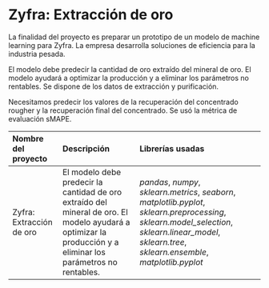 # Zyfra: Extracción de oro


La finalidad del proyecto es preparar un prototipo de un modelo de machine learning para Zyfra. La empresa desarrolla soluciones de eficiencia para la industria pesada.

El modelo debe predecir la cantidad de oro extraído del mineral de oro. El modelo ayudará a optimizar la producción y a eliminar los parámetros no rentables. Se dispone de los datos de extracción y purificación.

Necesitamos predecir los valores de la recuperación del concentrado rougher y la recuperación final del concentrado. Se usó la métrica de evaluación sMAPE.


| Nombre del proyecto | Descripción | Librerías usadas| 
| :---------------------- | :---------------------- | :---------------------- |
| Zyfra: Extracción de oro| El modelo debe predecir la cantidad de oro extraído del mineral de oro. El modelo ayudará a optimizar la producción y a eliminar los parámetros no rentables. | *pandas*, *numpy*, *sklearn.metrics*, *seaborn*, *matplotlib.pyplot*, *sklearn.preprocessing*, *sklearn.model_selection*, *sklearn.linear_model*, *sklearn.tree*, *sklearn.ensemble*, *matplotlib.pyplot*|
